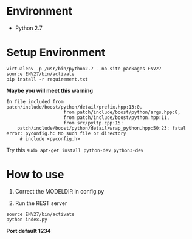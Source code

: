 # Environment
* Python 2.7

# Setup Environment

```shell
virtualenv -p /usr/bin/python2.7 --no-site-packages ENV27
source ENV27/bin/activate
pip install -r requirement.txt
```

**Maybe you will meet this warning**
```
In file included from patch/include/boost/python/detail/prefix.hpp:13:0,
                     from patch/include/boost/python/args.hpp:8,
                     from patch/include/boost/python.hpp:11,
                     from src/pyltp.cpp:15:
    patch/include/boost/python/detail/wrap_python.hpp:50:23: fatal error: pyconfig.h: No such file or directory
     # include <pyconfig.h>
```

Try this
` sudo apt-get install python-dev python3-dev `

# How to use
1. Correct the MODELDIR in config.py

2. Run the REST server
```
source ENV27/bin/activate
python index.py
```
**Port default 1234**